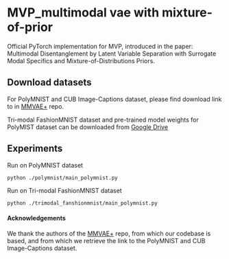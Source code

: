 # MVP_multimodal vae with mixture-of-prior

Official PyTorch implementation for MVP, introduced in the paper: Multimodal Disentanglement by Latent Variable Separation with Surrogate Modal Specifics and Mixture-of-Distributions Priors.


## Download datasets

For PolyMNIST and CUB Image-Captions dataset, please find download link to in [MMVAE+](https://github.com/epalu/mmvaeplus) repo.

Tri-modal FashionMNIST dataset and pre-trained model weights for PolyMIST dataset can be downloaded from [Google Drive](https://drive.google.com/drive/folders/1enPxrlTObmWI32MdPUTZc9fHulNtCZoJ?usp=drive_link)

## Experiments
Run on PolyMNIST dataset
```
python ./polymnist/main_polymnist.py
```

Run on Tri-modal FashionMNIST dataset
```
python ./trimodal_fanshionmnist/main_polymnist.py
```


#### Acknowledgements
We thank the authors of the [MMVAE+](https://github.com/epalu/mmvaeplus) repo, from which our codebase is based, and from which we retrieve the link to the PolyMNIST and CUB Image-Captions dataset.
